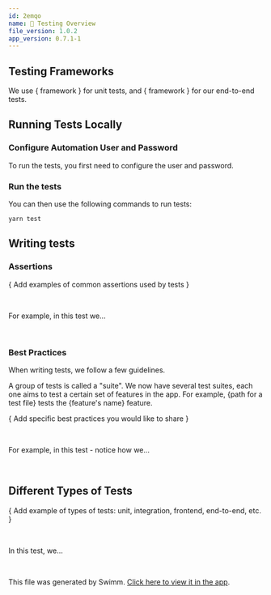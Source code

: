 ```yaml
---
id: 2emqo
name: 🔨 Testing Overview
file_version: 1.0.2
app_version: 0.7.1-1
---
```


## Testing Frameworks

We use { framework } for unit tests, and { framework } for our end-to-end tests.

## Running Tests Locally

### Configure Automation User and Password

To run the tests, you first need to configure the user and password.

### Run the tests

You can then use the following commands to run tests:

`yarn test`

## Writing tests

### Assertions

{ Add examples of common assertions used by tests }

<br/>

<!-- TEMPLATE-swimm-snippet-placeholder -->
For example, in this test we...

<br/>

### Best Practices

When writing tests, we follow a few guidelines.

A group of tests is called a "suite". We now have several test suites, each one aims to test a certain set of features in the app. For example, {path for a test file} tests the {feature's name} feature.

{ Add specific best practices you would like to share }

<br/>

<!-- TEMPLATE-swimm-snippet-placeholder -->
For example, in this test - notice how we...

<br/>

## Different Types of Tests

{ Add example of types of tests: unit, integration, frontend, end-to-end, etc. }

<br/>

<!-- TEMPLATE-swimm-snippet-placeholder -->
In this test, we...

<br/>

This file was generated by Swimm. [Click here to view it in the app](https://app.swimm.io/repos/Z2l0aHViJTNBJTNBdGVtcGxhdGVzJTNBJTNBc3dpbW1pbw==/docs/2emqo).
